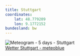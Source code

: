 ```yaml
---
title: Stuttgart
coordinates:
    lat: 48.779209
    lon: 9.1772152
bundesland: bw
---
```

<img importance="high" src="//my.meteoblue.com/visimage/meteogram_web?look=KILOMETER_PER_HOUR%2CCELSIUS%2CMILLIMETER&apikey=5838a18e295d&temperature=C&windspeed=kmh&precipitationamount=mm&winddirection=3char&city=Stuttgart&iso2=de&lat=48.782299&lon=9.177020&asl=252&tz=Europe%2FBerlin&lang=de&sig=a86db103ee5f9645c8cf6d515d53a90b" srcset="//my.meteoblue.com/visimage/meteogram_web_hd?look=KILOMETER_PER_HOUR%2CCELSIUS%2CMILLIMETER&apikey=5838a18e295d&temperature=C&windspeed=kmh&precipitationamount=mm&winddirection=3char&city=Stuttgart&iso2=de&lat=48.782299&lon=9.177020&asl=252&tz=Europe%2FBerlin&lang=de&sig=7ae31cd04b5523e9a2244a23a80cd8d7 1.4x" alt="Meteogram - 5 days - Stuttgart"><a href="https://www.meteoblue.com/de/wetter/woche/stuttgart_deutschland_2825297" target="_blank" style="display: block;">Wetter Stuttgart - meteoblue</a>